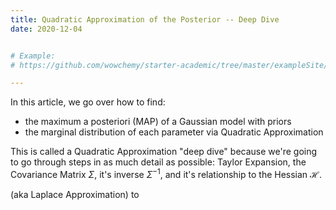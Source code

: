 ```yaml
---
title: Quadratic Approximation of the Posterior -- Deep Dive
date: 2020-12-04


# Example:
# https://github.com/wowchemy/starter-academic/tree/master/exampleSite/content/post/writing-technical-content

---
```



In this article, we go over how to find:
* the maximum a posteriori (MAP) of a Gaussian model with priors
* the marginal distribution of each parameter via Quadratic Approximation

This is called a Quadratic Approximation "deep dive" because we're going to go 
through steps in as much detail as possible: Taylor Expansion, 
the Covariance Matrix $\Sigma$, it's inverse $\Sigma^{-1}$, and it's relationship
to the Hessian $\mathcal{H}$.  

(aka Laplace Approximation) to
